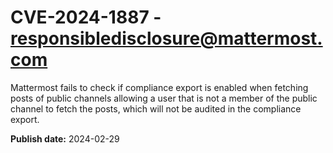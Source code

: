 # CVE-2024-1887 - responsibledisclosure@mattermost.com

Mattermost fails to check if compliance export is enabled when fetching posts of public channels allowing a user that is not a member of the public channel to fetch the posts, which will not be audited in the compliance export. 



**Publish date:** 2024-02-29
